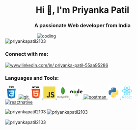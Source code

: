 <h1 align="center">Hi 👋, I'm Priyanka Patil</h1>
<h3 align="center">A passionate Web developer from India</h3>
<img align="right" alt="coding" width="400" src="https://github.com/PriyankaPatil2103/PriyankaPatil2103/assets/154459582/a32f00a4-70ef-439f-98b4-08854791752f
">
<p align="left"> <img src="https://komarev.com/ghpvc/?username=priyankapatil2103&label=Profile%20views&color=0e75b6&style=flat" alt="priyankapatil2103" /> </p>

<h3 align="left">Connect with me:</h3>
<p align="left">
<a href="https://linkedin.com/in/www.linkedin.com/in/ priyanka-patil-55aa95286" target="blank"><img align="center" src="https://raw.githubusercontent.com/rahuldkjain/github-profile-readme-generator/master/src/images/icons/Social/linked-in-alt.svg" alt="www.linkedin.com/in/ priyanka-patil-55aa95286" height="30" width="40" /></a>
</p>

<h3 align="left">Languages and Tools:</h3>
<p align="left"> <a href="https://www.w3schools.com/css/" target="_blank" rel="noreferrer"> <img src="https://raw.githubusercontent.com/devicons/devicon/master/icons/css3/css3-original-wordmark.svg" alt="css3" width="40" height="40"/> </a> <a href="https://git-scm.com/" target="_blank" rel="noreferrer"> <img src="https://www.vectorlogo.zone/logos/git-scm/git-scm-icon.svg" alt="git" width="40" height="40"/> </a> <a href="https://www.w3.org/html/" target="_blank" rel="noreferrer"> <img src="https://raw.githubusercontent.com/devicons/devicon/master/icons/html5/html5-original-wordmark.svg" alt="html5" width="40" height="40"/> </a> <a href="https://developer.mozilla.org/en-US/docs/Web/JavaScript" target="_blank" rel="noreferrer"> <img src="https://raw.githubusercontent.com/devicons/devicon/master/icons/javascript/javascript-original.svg" alt="javascript" width="40" height="40"/> </a> <a href="https://www.mongodb.com/" target="_blank" rel="noreferrer"> <img src="https://raw.githubusercontent.com/devicons/devicon/master/icons/mongodb/mongodb-original-wordmark.svg" alt="mongodb" width="40" height="40"/> </a> <a href="https://nodejs.org" target="_blank" rel="noreferrer"> <img src="https://raw.githubusercontent.com/devicons/devicon/master/icons/nodejs/nodejs-original-wordmark.svg" alt="nodejs" width="40" height="40"/> </a> <a href="https://postman.com" target="_blank" rel="noreferrer"> <img src="https://www.vectorlogo.zone/logos/getpostman/getpostman-icon.svg" alt="postman" width="40" height="40"/> </a> <a href="https://www.python.org" target="_blank" rel="noreferrer"> <img src="https://raw.githubusercontent.com/devicons/devicon/master/icons/python/python-original.svg" alt="python" width="40" height="40"/> </a> <a href="https://reactjs.org/" target="_blank" rel="noreferrer"> <img src="https://raw.githubusercontent.com/devicons/devicon/master/icons/react/react-original-wordmark.svg" alt="react" width="40" height="40"/> </a> <a href="https://reactnative.dev/" target="_blank" rel="noreferrer"> <img src="https://reactnative.dev/img/header_logo.svg" alt="reactnative" width="40" height="40"/> </a> </p>

<p><img align="left" src="https://github-readme-stats.vercel.app/api/top-langs?username=priyankapatil2103&show_icons=true&locale=en&layout=compact" alt="priyankapatil2103" /></p>

<p>&nbsp;<img align="center" src="https://github-readme-stats.vercel.app/api?username=priyankapatil2103&show_icons=true&locale=en" alt="priyankapatil2103" /></p>

<p><img align="center" src="https://github-readme-streak-stats.herokuapp.com/?user=priyankapatil2103&" alt="priyankapatil2103" /></p>

